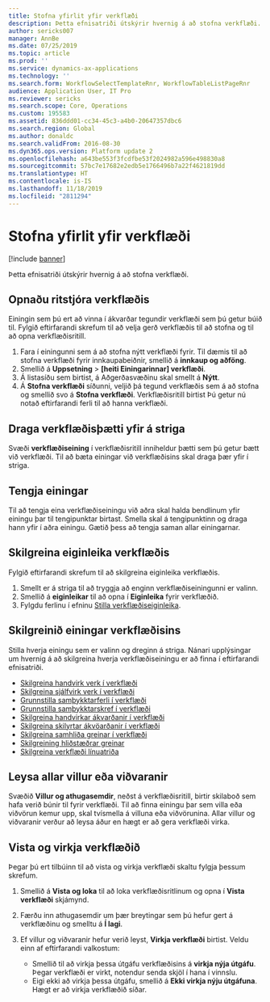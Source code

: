 ```yaml
---
title: Stofna yfirlit yfir verkflæði
description: Þetta efnisatriði útskýrir hvernig á að stofna verkflæði.
author: sericks007
manager: AnnBe
ms.date: 07/25/2019
ms.topic: article
ms.prod: ''
ms.service: dynamics-ax-applications
ms.technology: ''
ms.search.form: WorkflowSelectTemplateRnr, WorkflowTableListPageRnr
audience: Application User, IT Pro
ms.reviewer: sericks
ms.search.scope: Core, Operations
ms.custom: 195583
ms.assetid: 836ddd01-cc34-45c3-a4b0-20647357dbc6
ms.search.region: Global
ms.author: donaldc
ms.search.validFrom: 2016-08-30
ms.dyn365.ops.version: Platform update 2
ms.openlocfilehash: a643be553f3fcdfbe53f2024982a596e498830a8
ms.sourcegitcommit: 57bc7e17682e2edb5e1766496b7a22f4621819dd
ms.translationtype: HT
ms.contentlocale: is-IS
ms.lasthandoff: 11/18/2019
ms.locfileid: "2811294"
---
```

# <a name="create-workflows-overview"></a>Stofna yfirlit yfir verkflæði

[!include [banner](../includes/banner.md)]

Þetta efnisatriði útskýrir hvernig á að stofna verkflæði.

## <a name="open-the-workflow-editor"></a>Opnaðu ritstjóra verkflæðis

Einingin sem þú ert að vinna í ákvarðar tegundir verkflæði sem þú getur búið til. Fylgið eftirfarandi skrefum til að velja gerð verkflæðis til að stofna og til að opna verkflæðisritill.

1. Fara í einingunni sem á að stofna nýtt verkflæði fyrir. Til dæmis til að stofna verkflæði fyrir innkaupabeiðnir, smellið á **innkaup og aðföng**.
2. Smellið á **Uppsetning** &gt; **\[heiti Einingarinnar\] verkflæði**.
3. Á listasíðu sem birtist, á Aðgerðasvæðinu skal smellt á **Nýtt**.
4. Á **Stofna verkflæði** síðunni, veljið þá tegund verkflæðis sem á að stofna og smellið svo á **Stofna verkflæði**. Verkflæðisritill birtist Þú getur nú notað eftirfarandi ferli til að hanna verkflæði.

## <a name="drag-workflow-elements-onto-the-canvas"></a>Draga verkflæðisþætti yfir á striga

Svæði **verkflæðiseining** í verkflæðisritill inniheldur þætti sem þú getur bætt við verkflæði. Til að bæta einingar við verkflæðisins skal draga þær yfir í striga.

## <a name="connect-the-elements"></a>Tengja einingar

Til að tengja eina verkflæðiseiningu við aðra skal halda bendlinum yfir einingu þar til tengipunktar birtast. Smella skal á tengipunktinn og draga hann yfir í aðra einingu. Gætið þess að tengja saman allar einingarnar.

## <a name="configure-the-properties-of-the-workflow"></a>Skilgreina eiginleika verkflæðis

Fylgið eftirfarandi skrefum til að skilgreina eiginleika verkflæðis.

1. Smellt er á striga til að tryggja að enginn verkflæðiseiningunni er valinn.
2. Smellið á **eiginleikar** til að opna í **Eiginleika** fyrir verkflæðið.
3. Fylgdu ferlinu í efninu [Stilla verkflæðiseiginleika](configure-workflow-properties.md).

## <a name="configure-the-elements-of-the-workflow"></a>Skilgreinið einingar verkflæðisins

Stilla hverja einingu sem er valinn og dreginn á striga. Nánari upplýsingar um hvernig á að skilgreina hverja verkflæðiseiningu er að finna í eftirfarandi efnisatriði.

- [Skilgreina handvirk verk í verkflæði](configure-manual-task-workflow.md)
- [Skilgreina sjálfvirk verk í verkflæði](configure-automated-task-workflow.md)
- [Grunnstilla samþykktarferli í verkflæði](configure-approval-process-workflow.md)
- [Grunnstilla samþykktarskref í verkflæði](configure-approval-step-workflow.md)
- [Skilgreina handvirkar ákvarðanir í verkflæði](configure-manual-decision-workflow.md)
- [Skilgreina skilyrtar ákvöarðanir í verkflæði](configure-conditional-decision-workflow.md)
- [Skilgreina samhliða greinar í verkflæði](configure-parallel-activity-workflow.md)
- [Skilgreining hliðstæðrar greinar](configure-parallel-branch-workflow.md)
- [Skilgreina verkflæði línuatriða](configure-line-item-workflow.md)

## <a name="resolve-any-errors-or-warnings"></a>Leysa allar villur eða viðvaranir

Svæðið **Villur og athugasemdir**, neðst á verkflæðisritill, birtir skilaboð sem hafa verið búnir til fyrir verkflæði. Til að finna einingu þar sem villa eða viðvörun kemur upp, skal tvísmella á villuna eða viðvörunina. Allar villur og viðvaranir verður að leysa áður en hægt er að gera verkflæði virka.

## <a name="save-and-activate-the-workflow"></a>Vista og virkja verkflæðið

Þegar þú ert tilbúinn til að vista og virkja verkflæði skaltu fylgja þessum skrefum.

1. Smellið á **Vista og loka** til að loka verkflæðisritlinum og opna í **Vista verkflæði** skjámynd.
2. Færðu inn athugasemdir um þær breytingar sem þú hefur gert á verkflæðinu og smelltu á **Í lagi**.
3. Ef villur og viðvaranir hefur verið leyst, **Virkja verkflæði** birtist. Veldu einn af eftirfarandi valkostum:

    - Smellið til að virkja þessa útgáfu verkflæðisins á **virkja nýja útgáfu**. Þegar verkflæði er virkt, notendur senda skjöl í hana í vinnslu.
    - Eigi ekki að virkja þessa útgáfu, smellið á **Ekki virkja nýju útgáfuna**. Hægt er að virkja verkflæðið síðar.
